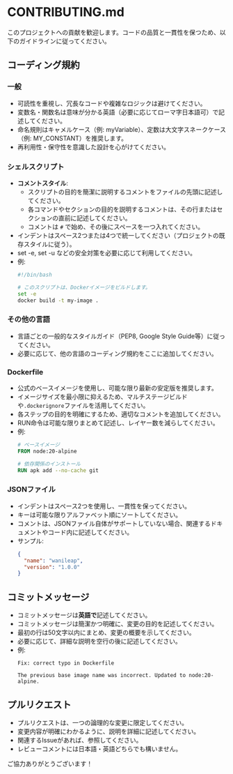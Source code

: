 # CONTRIBUTING.md

このプロジェクトへの貢献を歓迎します。コードの品質と一貫性を保つため、以下のガイドラインに従ってください。

## コーディング規約

### 一般

- 可読性を重視し、冗長なコードや複雑なロジックは避けてください。
- 変数名・関数名は意味が分かる英語（必要に応じてローマ字日本語可）で記述してください。
- 命名規則はキャメルケース（例: myVariable）、定数は大文字スネークケース（例: MY_CONSTANT）を推奨します。
- 再利用性・保守性を意識した設計を心がけてください。

### シェルスクリプト

- **コメントスタイル**:
  - スクリプトの目的を簡潔に説明するコメントをファイルの先頭に記述してください。
  - 各コマンドやセクションの目的を説明するコメントは、その行またはセクションの直前に記述してください。
  - コメントは `#` で始め、その後にスペースを一つ入れてください。
- インデントはスペース2つまたは4つで統一してください（プロジェクトの既存スタイルに従う）。
- set -e, set -u などの安全対策を必要に応じて利用してください。
- 例:
  ```bash
  #!/bin/bash

  # このスクリプトは、Dockerイメージをビルドします。
  set -e
  docker build -t my-image .
  ```

### その他の言語

- 言語ごとの一般的なスタイルガイド（PEP8, Google Style Guide等）に従ってください。
- 必要に応じて、他の言語のコーディング規約をここに追加してください。

### Dockerfile

- 公式のベースイメージを使用し、可能な限り最新の安定版を推奨します。
- イメージサイズを最小限に抑えるため、マルチステージビルドや`.dockerignore`ファイルを活用してください。
- 各ステップの目的を明確にするため、適切なコメントを追加してください。
- RUN命令は可能な限りまとめて記述し、レイヤー数を減らしてください。
- 例:
  ```Dockerfile
  # ベースイメージ
  FROM node:20-alpine

  # 依存関係のインストール
  RUN apk add --no-cache git
  ```

### JSONファイル

- インデントはスペース2つを使用し、一貫性を保ってください。
- キーは可能な限りアルファベット順にソートしてください。
- コメントは、JSONファイル自体がサポートしていない場合、関連するドキュメントやコード内に記述してください。
- サンプル:
  ```json
  {
    "name": "wanileap",
    "version": "1.0.0"
  }
  ```

## コミットメッセージ

- コミットメッセージは**英語で**記述してください。
- コミットメッセージは簡潔かつ明確に、変更の目的を記述してください。
- 最初の行は50文字以内にまとめ、変更の概要を示してください。
- 必要に応じて、詳細な説明を空行の後に記述してください。
- 例:
  ```
  Fix: correct typo in Dockerfile

  The previous base image name was incorrect. Updated to node:20-alpine.
  ```

## プルリクエスト

- プルリクエストは、一つの論理的な変更に限定してください。
- 変更内容が明確にわかるように、説明を詳細に記述してください。
- 関連するIssueがあれば、参照してください。
- レビューコメントには日本語・英語どちらでも構いません。

ご協力ありがとうございます！
